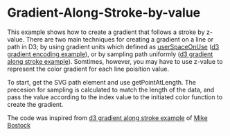 # Gradient-Along-Stroke-by-value

This example shows how to create a gradient that follows a stroke by z-value. There are two main techniques for creating a gradient on a line or path in D3; by using gradient units which defined as <a href="https://www.w3.org/TR/SVG/pservers.html#LinearGradientElementGradientUnitsAttribute">userSpaceOnUse</a> (<a href="https://bl.ocks.org/mbostock/3969722">d3 gradient encoding example</a>), or by sampling path uniformly (<a href="https://bl.ocks.org/mbostock/4163057">d3 gradient along stroke example</a>). Somtimes, however, you may have to use z-value to represent the color gradient for each line poisition value.

To start, get the SVG path element and use getPointAtLength. The precesion for sampling is calculated to match the length of the data, and pass the value according to the index value to the initiated color function to create the gradient. 

The code was inspired from <a href="https://bl.ocks.org/mbostock/4163057">d3 gradient along stroke example</a> of <a href="https://bl.ocks.org/mbostock">Mike Bostock</a>

